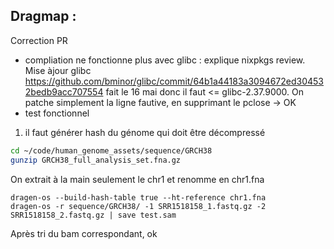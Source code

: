 ## Dragmap : 
Correction PR

- compliation ne fonctionne plus avec glibc : explique nixpkgs review. Mise àjour glibc 
	https://github.com/bminor/glibc/commit/64b1a44183a3094672ed304532bedb9acc707554
	fait le 16 mai donc il faut <= glibc-2.37.9000.
	On patche simplement la ligne fautive, en supprimant le pclose -> OK
- test fonctionnel
1. il faut générer hash du génome qui doit être décompressé 
```sh
cd ~/code/human_genome_assets/sequence/GRCH38
gunzip GRCH38_full_analysis_set.fna.gz
```
On extrait à la main seulement le chr1 et renomme en chr1.fna
```nu
dragen-os --build-hash-table true --ht-reference chr1.fna
dragen-os -r sequence/GRCH38/ -1 SRR1518158_1.fastq.gz -2 SRR1518158_2.fastq.gz | save test.sam
```
Après tri du bam correspondant, ok 
